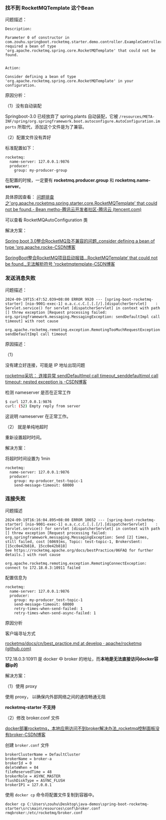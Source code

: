 ### 找不到 RocketMQTemplate  这个Bean

问题描述：

```
Description:

Parameter 0 of constructor in com.zouhu.springboot.rocketmq.starter.demo.controller.ExampleComtroller required a bean of type 'org.apache.rocketmq.spring.core.RocketMQTemplate' that could not be found.


Action:

Consider defining a bean of type 'org.apache.rocketmq.spring.core.RocketMQTemplate' in your configuration.
```





原因分析：

（1）没有自动装配

Springboot-3.0 已经放弃了 spring.plants 自动装配，它被 `/resources/META-INF/spring/org.springframework.boot.autoconfigure.AutoConfiguration.imports` 所取代，添加这个文件是为了兼容。



（2）配置文件没有弄好

标准配置如下：

```
rocketmq:
  name-server: 127.0.0.1:9876
  producer:
    group: my-producer-group
```

在配置的时候，一定要有 **rocketmq.producer.group** 和 **rocketmq.name-server**。

具体原因查看： [问题排查之'org.apache.rocketmq.spring.starter.core.RocketMQTemplate' that could not be found.- Bean metho-腾讯云开发者社区-腾讯云 (tencent.com)](https://cloud.tencent.com/developer/article/2285674)

可以查看 RocketMQAutoConfiguration 类





解决方案：

[Spring boot 3.0整合RocketMQ及不兼容的问题_consider defining a bean of type 'org.apache.rocke-CSDN博客](https://blog.csdn.net/zhenweiyi/article/details/130722046#:~:text=问题根源在于Springboot3.0放弃了spring.plants自动装配。,解决方案是在资源目录下创建META-INF文件，并在AutoConfiguration.imports文件中添加RocketMQ的自动配置类，从而解决兼容性问题。)

[SpringBoot整合RocketMQ项目启动报错...RocketMQTemplate‘ that could not be found._无法解析符号 'rocketmqtemplate-CSDN博客](https://blog.csdn.net/qq_44778023/article/details/124219585)







### 发送消息失败

问题描述：

```
2024-09-19T15:47:52.039+08:00 ERROR 9920 --- [spring-boot-rocketmq-starter] [nio-9001-exec-1] o.a.c.c.C.[.[.[/].[dispatcherServlet]    : Servlet.service() for servlet [dispatcherServlet] in context with path [] threw exception [Request processing failed: org.springframework.messaging.MessagingException: sendDefaultImpl call timeout] with root cause

org.apache.rocketmq.remoting.exception.RemotingTooMuchRequestException: sendDefaultImpl call timeout
```







原因描述：

（1）

没有建立好连接，可能是 IP 地址出现问题

[rocketmq采坑： 连接异常 sendDefaultImpl call timeout_senddefaultimpl call timeout; nested exception is -CSDN博客](https://blog.csdn.net/huang_550/article/details/90693656)



检测 nameserver 是否在正常工作

```bash
$ curl 127.0.0.1:9876
curl: (52) Empty reply from server
```

这说明 nameserver 在正常工作。



（2） 就是单纯地超时

重新设置超时时间。





解决方案：

将超时时间设置为 1min

```
rocketmq:
  name-server: 127.0.0.1:9876
  producer:
    group: my-producer_test-topic-1
    send-message-timeout: 60000
```







### 连接失败

问题描述

```
2024-09-19T16:16:04.895+08:00 ERROR 10652 --- [spring-boot-rocketmq-starter] [nio-9001-exec-1] o.a.c.c.C.[.[.[/].[dispatcherServlet]    : Servlet.service() for servlet [dispatcherServlet] in context with path [] threw exception [Request processing failed: org.springframework.messaging.MessagingException: Send [2] times, still failed, cost [6069]ms, Topic: test-topic-1, BrokersSent: [15cc0e42b818, 15cc0e42b818]
See https://rocketmq.apache.org/docs/bestPractice/06FAQ for further details.] with root cause

org.apache.rocketmq.remoting.exception.RemotingConnectException: connect to 172.18.0.3:10911 failed
```



配置信息为

```
rocketmq:
  name-server: 127.0.0.1:9876
  producer:
    group: my-producer_test-topic-1
    send-message-timeout: 60000
    retry-times-when-send-failed: 1
    retry-times-when-send-async-failed: 1
```







原因分析

客户端寻址方式

[rocketmq/docs/cn/best_practice.md at develop · apache/rocketmq (github.com)](https://github.com/apache/rocketmq/blob/develop/docs/cn/best_practice.md)

172.18.0.3:10911 是 docker 中 broker 的地址，而**本地是无法直接访问docker容器ip的**





解决方案：

（1）使用 proxy

使用 proxy， 以确保内外部网络之间的通信畅通无阻



**rocketmq-starter 不支持**



（2）修改 broker.conf 文件

[docker部署rocketmq，本地应用访问不到broker解决办法_rocketmq控制面板没有broker-CSDN博客](https://blog.csdn.net/q2051190945/article/details/118725016)



创建  `broker.conf` 文件

```
brokerClusterName = DefaultCluster
brokerName = broker-a
brokerId = 0
deleteWhen = 04
fileReservedTime = 48
brokerRole = ASYNC_MASTER
flushDiskType = ASYNC_FLUSH
brokerIP1 = 127.0.0.1
```



使用 `docker cp` 命令将配置文件复制到容器中。

```
docker cp C:\Users\zouhu\Desktop\java-demos\spring-boot-rocketmq-starter\src\main\resources\conf\broker.conf rmqbroker:/etc/rocketmq/broker.conf
```

